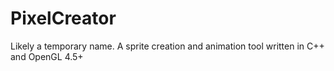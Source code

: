 # PixelCreator
Likely a temporary name.  A sprite creation and animation tool written in C++ and OpenGL 4.5+

